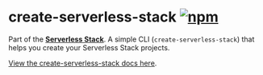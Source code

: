 # create-serverless-stack [![npm](https://img.shields.io/npm/v/create-serverless-stack)](https://www.npmjs.com/package/create-serverless-stack)

Part of the **[Serverless Stack](https://github.com/serverless-stack/serverless-stack)**. A simple CLI (`create-serverless-stack`) that helps you create your Serverless Stack projects.

[View the create-serverless-stack docs here](https://docs.serverless-stack.com/packages/create-serverless-stack).
